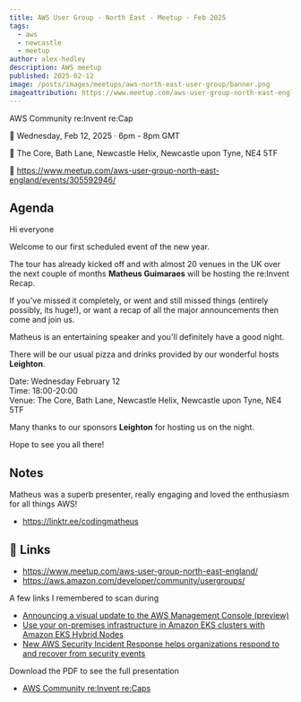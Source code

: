 ```yaml
---
title: AWS User Group - North East - Meetup - Feb 2025
tags:
  - aws
  - newcastle
  - meetup
author: alex-hedley
description: AWS meetup
published: 2025-02-12
image: /posts/images/meetups/aws-north-east-user-group/banner.png
imageattribution: https://www.meetup.com/aws-user-group-north-east-england/
---
```


<!-- # AWS User Group - North East - Meetup - Feb 2025 -->

AWS Community re:Invent re:Cap

📅 Wednesday, Feb 12, 2025 · 6pm - 8pm GMT

📍 The Core, Bath Lane, Newcastle Helix, Newcastle upon Tyne, NE4 5TF

🔗 https://www.meetup.com/aws-user-group-north-east-england/events/305592946/

<!-- ![Banner](images/meetups/aws-north-east-user-group/banner.png "Banner") -->

## Agenda

Hi everyone

Welcome to our first scheduled event of the new year.

The tour has already kicked off and with almost 20 venues in the UK over the next couple of months **Matheus Guimaraes** will be hosting the re:Invent Recap.

If you've missed it completely, or went and still missed things (entirely possibly, its huge!), or want a recap of all the major announcements then come and join us.

Matheus is an entertaining speaker and you'll definitely have a good night.

There will be our usual pizza and drinks provided by our wonderful hosts **Leighton**.

Date: Wednesday February 12  
Time: 18:00-20:00  
Venue: The Core, Bath Lane, Newcastle Helix, Newcastle upon Tyne, NE4 5TF  

Many thanks to our sponsors **Leighton** for hosting us on the night.

Hope to see you all there!

## Notes

Matheus was a superb presenter, really engaging and loved the enthusiasm for all things AWS!

- https://linktr.ee/codingmatheus

## 🔗 Links

- https://www.meetup.com/aws-user-group-north-east-england/
- https://aws.amazon.com/developer/community/usergroups/

A few links I remembered to scan during

- [Announcing a visual update to the AWS Management Console (preview)](https://aws.amazon.com/blogs/aws/announcing-a-visual-update-to-the-aws-management-console-preview/)
- [Use your on-premises infrastructure in Amazon EKS clusters with Amazon EKS Hybrid Nodes](https://aws.amazon.com/blogs/aws/use-your-on-premises-infrastructure-in-amazon-eks-clusters-with-amazon-eks-hybrid-nodes/)
- [New AWS Security Incident Response helps organizations respond to and recover from security events](https://aws.amazon.com/blogs/aws/new-aws-security-incident-response-helps-organizations-respond-to-and-recover-from-security-events/)

Download the PDF to see the full presentation

- [AWS Community re:Invent re:Caps](https://community.aws/recaps)
